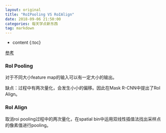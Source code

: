 ```yaml
---
layout: original
title: "RoIPooling VS RoIAlign"
date: 2018-09-06 21:50:00 
categories: 每天学点新东西
tag: markdown
---
```

* content 
{:toc}

[参考](http://blog.leanote.com/post/afanti.deng@gmail.com/b5f4f526490b)

### RoI Pooling

对于不同大小feature map的输入可以有一定大小的输出。

缺点：过程中有两次量化，会发生小小的偏移。因此在Mask R-CNN中提出了RoI Align。

### RoI Align

取消roi pooling过程中的两次量化，在spatial bin中运用双线性插值法找出采样点的像素值进行pooling。

